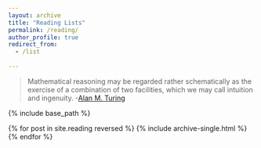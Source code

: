 ```yaml
---
layout: archive
title: "Reading Lists"
permalink: /reading/
author_profile: true
redirect_from:
  - /list
  
---
```


> Mathematical reasoning may be regarded rather schematically as the exercise of a combination of two facilities, which we may call intuition and ingenuity. 
> -[Alan M. Turing](https://en.wikiquote.org/wiki/Alan_Turing)

{% include base_path %}


{% for post in site.reading reversed %}
  {% include archive-single.html %}
{% endfor %}
